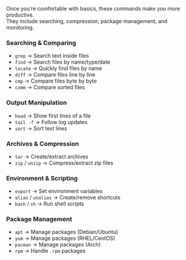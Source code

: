 Once you’re comfortable with basics, these commands make you more productive.  
They include searching, compression, package management, and monitoring.

### **Searching & Comparing**
- `grep` → Search text inside files  
- `find` → Search files by name/type/date  
- `locate` → Quickly find files by name  
- `diff` → Compare files line by line  
- `cmp` → Compare files byte by byte  
- `comm` → Compare sorted files  

### **Output Manipulation**
- `head` → Show first lines of a file  
- `tail -f` → Follow log updates  
- `sort` → Sort text lines  

### **Archives & Compression**
- `tar` → Create/extract archives  
- `zip` / `unzip` → Compress/extract zip files  

### **Environment & Scripting**
- `export` → Set environment variables  
- `alias` / `unalias` → Create/remove shortcuts  
- `bash` / `sh` → Run shell scripts  

### **Package Management**
- `apt` → Manage packages (Debian/Ubuntu)  
- `yum` → Manage packages (RHEL/CentOS)  
- `pacman` → Manage packages (Arch)  
- `rpm` → Handle `.rpm` packages 
